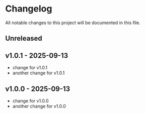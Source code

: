 # Changelog

All notable changes to this project will be documented in this file.

## Unreleased

## v1.0.1 - 2025-09-13

- change for v1.0.1
- another change for v1.0.1

## v1.0.0 - 2025-09-13

- change for v1.0.0
- another change for v1.0.0